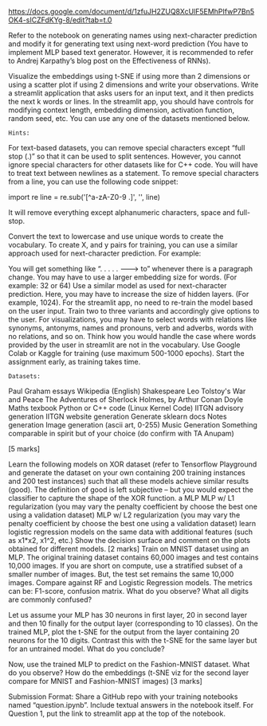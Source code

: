 https://docs.google.com/document/d/1zfuJH2ZUQ8XcUlF5EMhPIfwP7Bn5OK4-sICZFdKYg-8/edit?tab=t.0

Refer to the notebook on generating names using next-character prediction and modify it for generating text using next-word prediction (You have to implement MLP based text generator. However, it is recommended to refer to Andrej Karpathy’s blog post on the Effectiveness of RNNs).

Visualize the embeddings using t-SNE if using more than 2 dimensions or using a scatter plot if using 2 dimensions and write your observations. Write a streamlit application that asks users for an input text, and it then predicts the next k words or lines. In the streamlit app, you should have controls for modifying context length, embedding dimension, activation function, random seed, etc. You can use any one of the datasets mentioned below.
	
	Hints:

For text-based datasets, you can remove special characters except “full stop (.)” so that it can be used to split sentences. However, you cannot ignore special characters for other datasets like for C++ code. You will have to treat text between newlines as a statement. To remove special characters from a line, you can use the following code snippet:

import re
line = re.sub('[^a-zA-Z0-9 \.]', '', line)

It will remove everything except alphanumeric characters, space and full-stop.
 
Convert the text to lowercase and use unique words to create the vocabulary.
To create X, and y pairs for training, you can use a similar approach used for next-character prediction. For example:

You will get something like “. . . . . ---> to” whenever there is a paragraph change. 
You may have to use a larger embedding size for words. (For example: 32 or 64)
Use a similar model as used for next-character prediction. Here, you may have to increase the size of hidden layers. (For example, 1024).
For the streamlit app, no need to re-train the model based on the user input. Train two to three variants and accordingly give options to the user.
For visualizations, you may have to select words with relations like synonyms, antonyms, names and pronouns, verb and adverbs, words with no relations, and so on.
Think how you would handle the case where words provided by the user in streamlit are not in the vocabulary.
Use Google Colab or Kaggle for training (use maximum 500-1000 epochs). Start the assignment early, as training takes time. 

	Datasets:
Paul Graham essays
Wikipedia (English)
Shakespeare
Leo Tolstoy's War and Peace
The Adventures of Sherlock Holmes, by Arthur Conan Doyle
Maths texbook
Python or C++ code (Linux Kernel Code)
IITGN advisory generation
IITGN website generation
Generate sklearn docs 
Notes generation
Image generation (ascii art, 0-255)
Music Generation
Something comparable in spirit but of your choice (do confirm with TA Anupam)

[5 marks]

Learn the following models on XOR dataset (refer to Tensorflow Playground and generate the dataset on your own containing 200 training instances and 200 test instances) such that all these models achieve similar results (good). The definition of good is left subjective – but you would expect the classifier to capture the shape of the XOR function. 
a MLP
MLP w/ L1 regularization (you may vary the penalty coefficient by choose the best one using a validation dataset)
MLP w/ L2 regularization (you may vary the penalty coefficient by choose the best one using a validation dataset)
learn logistic regression models on the same data with additional features (such as x1*x2, x1^2, etc.)
Show the decision surface and comment on the plots obtained for different models. [2 marks]
Train on MNIST dataset using an MLP. The original training dataset contains 60,000 images and test contains 10,000 images. If you are short on compute, use a stratified subset of a smaller number of images. But, the test set remains the same 10,000 images. Compare against RF and Logistic Regression models.  The metrics can be: F1-score, confusion matrix. What do you observe? What all digits are commonly confused? 

Let us assume your MLP has 30 neurons in first layer, 20 in second layer and then 10 finally for the output layer (corresponding to 10 classes). On the trained MLP, plot the t-SNE for the output from the layer containing 20 neurons for the 10 digits. Contrast this with the t-SNE for the same layer but for an untrained model. What do you conclude? 

Now, use the trained MLP to predict on the Fashion-MNIST dataset. What do you observe? How do the embeddings (t-SNE viz for the second layer compare for MNIST and Fashion-MNIST images) [3 marks]


Submission Format: Share a GitHub repo with your training notebooks named “question<number>.ipynb”.  Include textual answers in the notebook itself. For Question 1, put the link to streamlit app at the top of the notebook.

